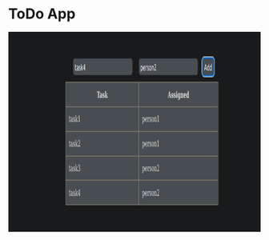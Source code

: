 # ToDo App

<img height="400" src="https://github.com/gustavo-angeli/to-do-list/blob/main/Screenshots/app-screenshot.png">

